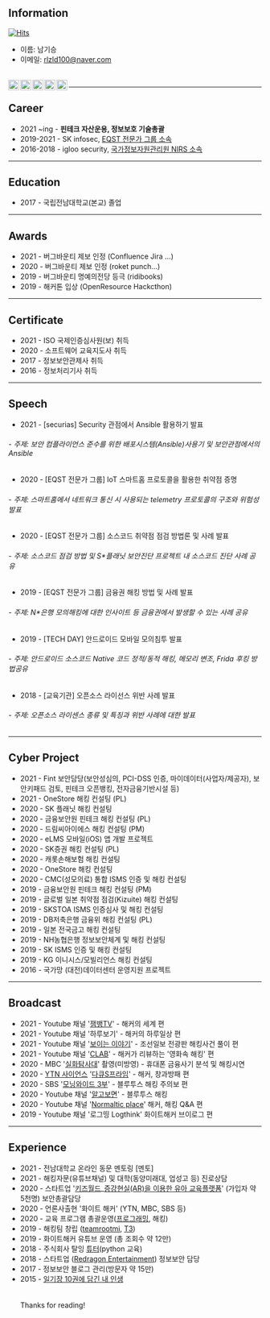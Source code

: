 ## Information

[![Hits](https://hits.seeyoufarm.com/api/count/incr/badge.svg?url=https%3A%2F%2Fgithub.com%2Fnamkiseung&count_bg=%2379C83D&title_bg=%23555555&icon=&icon_color=%23E7E7E7&title=hits&edge_flat=false)](https://hits.seeyoufarm.com)
<br>
* 이름: 남기승
* 이메일: rlzld100@naver.com
<br>
<a href="https://twitter.com/nam_ki_">
  <img align="left" alt="Namki Twitter" width="21px" src="https://github.com/namkiseung/namkiseung.github.io/blob/master/svg/twitter.svg" />
</a>
<a href="https://www.linkedin.com/in/nam-ki-3676b916a/">
  <img align="left" alt="Namki Linkdin" width="21px" src="https://github.com/namkiseung/namkiseung.github.io/blob/master/svg/linkedin.svg" />
</a>
<a href="https://www.instagram.com/nos.ki66/">
  <img align="left" alt="Namki Instagram" width="21px" src="https://github.com/namkiseung/namkiseung.github.io/blob/master/svg/instagram.svg" />
</a>
<a href="https://www.facebook.com/kiseung.nam.3/">
  <img align="left" alt="Namki Facebook" width="21px" src="https://github.com/namkiseung/namkiseung.github.io/blob/master/svg/facebook.svg" />
</a>
<a href="https://www.youtube.com/channel/UC2r7CQea5SS57juOk8DDqwg">
  <img align="left" alt="Namki Facebook" width="21px" src="https://github.com/namkiseung/namkiseung.github.io/blob/master/svg/youtube.svg"  />
</a>


******************
## Career

* 2021 ~ing - **핀테크 자산운용, 정보보호 기술총괄**
* 2019-2021 - SK infosec, [EQST 전문가 그룹 소속](https://infosec.adtcaps.co.kr/business/expert/eqst.do)
* 2016-2018 - igloo security, [국가정보자원관리원 NIRS 소속](https://www.nirs.go.kr/index.jsp)

******************
## Education

* 2017 - 국립전남대학교(본교) 졸업

******************
## Awards

* 2021 - 버그바운티 제보 인정 (Confluence Jira ...)
* 2020 - 버그바운티 제보 인정 (roket punch...)
* 2019 - 버그바운티 명예의전당 등극 (ridibooks)
* 2019 - 해커톤 입상 (OpenResource Hackcthon)

******************
## Certificate

* 2021 - ISO 국제인증심사원(보) 취득
* 2020 - 소프트웨어 교육지도사 취득
* 2017 - 정보보안관제사 취득
* 2016 - 정보처리기사 취득

******************
## Speech 

* 2021 - [securias] Security 관점에서 Ansible 활용하기 발표
######          - 주제: 보안 컴플라이언스 준수를 위한 배포시스템(Ansible)사용기 및 보안관점에서의 Ansible
* 2020 - [EQST 전문가 그룹] IoT 스마트홈 프로토콜을 활용한 취약점 증명 
######         - 주제: 스마트홈에서 네트워크 통신 시 사용되는 telemetry 프로토콜의 구조와 위험성 발표
* 2020 - [EQST 전문가 그룹] 소스코드 취약점 점검 방법론 및 사례 발표 
######         - 주제: 소스코드 점검 방법 및 S*플래닛 보안진단 프로젝트 내 소스코드 진단 사례 공유
* 2019 - [EQST 전문가 그룹] 금융권 해킹 방법 및 사례 발표
######         - 주제: N*은행 모의해킹에 대한 인사이트 등 금융권에서 발생할 수 있는 사례 공유 
* 2019 - [TECH DAY] 안드로이드 모바일 모의침투 발표
######         - 주제: 안드로이드 소스코드 Native 코드 정적/동적 해킹, 메모리 변조, Frida 후킹 방법공유
* 2018 - [교육기관] 오픈소스 라이선스 위반 사례 발표 
######         - 주제: 오픈소스 라이센스 종류 및 특징과 위반 사례에 대한 발표

******************
## Cyber Project 

* 2021 - Fint 보안담당(보안성심의, PCI-DSS 인증, 마이데이터(사업자/제공자), 보안키패드 검토, 핀테크 오픈뱅킹, 전자금융기반시설 등)
* 2021 - OneStore 해킹 컨설팅 (PL)
* 2020 - SK 플래닛 해킹 컨설팅
* 2020 - 금융보안원 핀테크 해킹 컨설팅 (PL)
* 2020 - 드림씨아이에스 해킹 컨설팅 (PM)
* 2020 - eLMS 모바일(iOS) 앱 개발 프로젝트 
* 2020 - SK증권 해킹 컨설팅 (PL)
* 2020 - 캐롯손해보험 해킹 컨설팅
* 2020 - OneStore 해킹 컨설팅
* 2020 - CMC(성모의료) 통합 ISMS 인증 및 해킹 컨설팅
* 2019 - 금융보안원 핀테크 해킹 컨설팅 (PM)
* 2019 - 글로벌 일본 취약점 점검(Kizuite) 해킹 컨설팅
* 2019 - SKSTOA ISMS 인증심사 및 해킹 컨설팅
* 2019 - DB저축은행 금융위 해킹 컨설팅 (PL)
* 2019 - 일본 전국금고 해킹 컨설팅
* 2019 - NH농협은행 정보보안체계 및 해킹 컨설팅
* 2019 - SK ISMS 인증 및 해킹 컨설팅
* 2019 - KG 이니시스/모빌리언스 해킹 컨설팅
* 2016 - 국가망 (대전)데이터센터 운영지원 프로젝트


******************
## Broadcast

*	2021 - Youtube 채널 '[잼뱅TV](https://www.youtube.com/channel/UCLE8p8wtDGSNEPv2w0OG8yg)' - 해커의 세계 편
*	2021 - Youtube 채널 '하루보기' - 해커의 하루일상 편
*	2021 - Youtube 채널 '[보이는 이야기](https://www.youtube.com/channel/UCoCvTlU0KpNYwnMIgs7MPrA/about)' - 조선일보 전광판 해킹사건 풀이 편
*	2021 - Youtube 채널 '[CLAB](https://www.youtube.com/watch?v=AgYKmaAY21k&feature=youtu.be)' - 해커가 리뷰하는 '영화속 해킹' 편
*	2020 - MBC '[실화탐사대](http://program.imbc.com/truestory)' 촬영(미방영) - 휴대폰 금융사기 분석 및 해킹시연
*	2020 - [YTN 사이언스](https://science.ytn.co.kr/) '[다큐S프라임](https://www.youtube.com/user/ytnscience/about)' - 해커, 창과방패 편
*	2020 - SBS '[모닝와이드 3부](http://allvod.sbs.co.kr/allvod/vodEndPage.do?mdaId=22000384425)' - 블루투스 해킹 주의보 편
*	2020 - Youtube 채널 '[알고보면](https://www.youtube.com/channel/UCcvoEIMXccTzYbxzmogTTlg/about)' - 블루투스 해킹
*	2020 - Youtube 채널 '[Normaltic place](https://www.youtube.com/c/NormalticPlace/about)' 해커, 해킹 Q&A 편
* 2019 - Youtube 채널 '로그띵 Logthink' 화이트해커 브이로그 편

******************
## Experience

* 2021 - 전남대학교 온라인 동문 멘토링 [멘토]
* 2021 - 해킹자문(유튜브채널) 및 대학(동양미래대, 업성고 등) 진로상담
* 2020 - 스타트업 '[키즈월드](https://apktada.com/app/com.OFFWORLD.GPGStest)_[증강현실(AR)을 이용한 유아 교육플랫폼](http://webcache.googleusercontent.com/search?q=cache:4W14q2s0OF0J:www.ricee.or.kr/www/caps_center_detail/33/%3Fstate%3DV%26seq%3DQNjeRPAt5Ag%3D%26sch1%3D4GHzUdmDYI0%3D%26sch2%3D%26sch3%3D%26sch4%3D%26sch5%3D6mucGojVMTM%3D%26sch6%3D+&cd=1&hl=ko&ct=clnk&gl=kr)' (가입자 약 5천명) 보안총괄담당
* 2020 - 언론사출현 '화이트 해커' (YTN, MBC, SBS 등)
* 2020 - 교육 프로그램 총괄운영([프로그래밍](https://www.notion.so/LEG-GODT-Python-10582915728e48a0856b386524eab179), 해킹)
* 2019 - 해킹팀 창립 ([teamrootmi](https://www.facebook.com/TeamRootmi), [T3](https://velog.io/@try3verything))
* 2019 - 화이트해커 유튜브 운영 (총 조회수 약 12만)
* 2018 - 주식회사 탈잉 [튜터](https://taling.me/Talent/Detail/8350/)(python 교육)
* 2018 - 스타트업 ([Redragon Entertainment](https://www.notion.so/78b917b59ad04528b792d8f95b7d1e20)) 정보보안 담당
* 2017 - 정보보안 블로그 관리(방문자 약 15만)
* 2015 - [일기장 10권에 담긴 내 인생](http://press.cnumedia.com/news/articleView.html?idxno=13013)
<br><br><br>
Thanks for reading!
